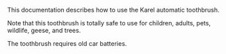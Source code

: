 This documentation describes how to use the Karel automatic toothbrush.

Note that this toothbrush is totally safe to use for children, adults, pets, wildlife, geese, and trees.

The toothbrush requires old car batteries.
